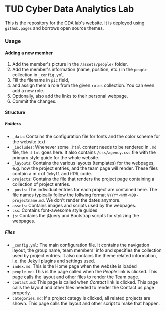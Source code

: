 # TUD Cyber Data Analytics Lab

This is the repository for the CDA lab's website. It is deployed using `github.pages` and borrows open source themes. 

### Usage

#### Adding a new member
1. Add the member's picture in the `/assets/people/` folder.
2. Add the member's information (name, position, etc.) in the `people` collection in `_config.yml`.
3. Fill the filename in `pic` field,
4. and assign them a role from the given `roles` collection. You can even add a new role.
5. Optionally, also add the links to their personal webpage.
6. Commit the changes.

#### Structure

##### Folders
- `_data`: Contains the configuration file for fonts and the color scheme for the website text
- `_includes`: Whenever some `.html` content needs to be rendered in `.md` file, the `.html` goes here. It also contains `/css/agency.css` file with the primary style guide for the whole website. 
- `_layouts`: Contains the various layouts (templates) for the webpages, e.g. how the project entries, and the team page will render. These files contain a mix of `Jekyll` and `HTML` code.
- `projects`: Contains the file that renders the project page containing a collection of project entries. 
- `_posts`: The individual entries for each project are contained here. The file names typically follow the follwing format `%YYYY-%MM-%DD-projectname.md`. We don't render the dates anymore.
- `assets`: Contains images and scripts used by the webpages.
- `css`: Contains font-awesome style guides
- `js`: Contains the jQuery and Bootstrap scripts for stylizing the webpages.

##### Files
- `_config.yml`: The main configuration file. It contains the navigation layout, the group name, team members' info and specifies the collection used by project entries. It also contains the theme related information, i.e. the Jekyll plugins and settings used.
- `index.md`: This is the Home page when the website is loaded
- `people.md`: This is the page called when the _People_ link is clicked. This page calls the layout and other files to render the Team page.
- `contact.md`: This page is called when _Contact_ link is clicked. This page calls the layout and other files needed to render the Contact us page properly.
- `categories.md`: If a project categy is clicked, all related projects are shown. This page calls the layout and other script to make that happen.


